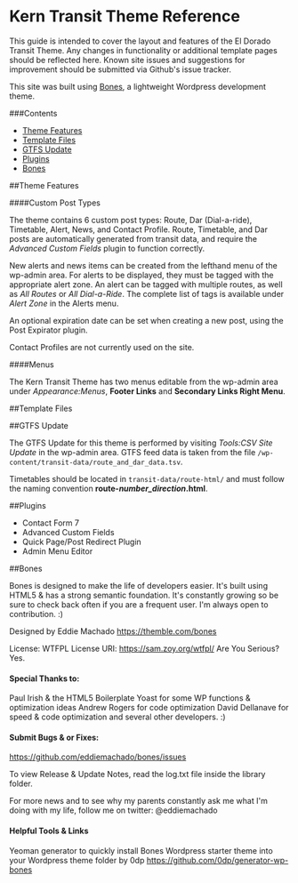 # Kern Transit Theme Reference

This guide is intended to cover the layout and features of the El Dorado Transit Theme. Any changes in functionality or additional template pages should be reflected here. Known site issues and suggestions for improvement should be submitted via Github's issue tracker.

This site was built using [Bones](#bones), a lightweight Wordpress development theme.

###Contents

* [Theme Features](#theme-features)
* [Template Files](#template-files)
* [GTFS Update](#gtfs-update)
* [Plugins](#plugins)
* [Bones](#bones)

##Theme Features

####Custom Post Types

The theme contains 6 custom post types: Route, Dar (Dial-a-ride), Timetable, Alert, News, and Contact Profile. Route, Timetable, and Dar posts are automatically generated from transit data, and require the *Advanced Custom Fields* plugin to function correctly. 

New alerts and news items can be created from the lefthand menu of the wp-admin area. For alerts to be displayed, they must be tagged with the appropriate alert zone. An alert can be tagged with multiple routes, as well as *All Routes* or *All Dial-a-Ride*. The complete list of tags is available under *Alert Zone* in the Alerts menu.

An optional expiration date can be set when creating a new post, using the Post Expirator plugin.

Contact Profiles are not currently used on the site.

####Menus

The Kern Transit Theme has two menus editable from the wp-admin area under *Appearance:Menus*, **Footer Links** and **Secondary Links Right Menu**. 

##Template Files

##GTFS Update

The GTFS Update for this theme is performed by visiting *Tools:CSV Site Update* in the wp-admin area. GTFS feed data is taken from the file `/wp-content/transit-data/route_and_dar_data.tsv`.

Timetables should be located in `transit-data/route-html/` and must follow the naming convention **route-_number\_direction_.html**.

##Plugins

- Contact Form 7
- Advanced Custom Fields
- Quick Page/Post Redirect Plugin
- Admin Menu Editor

##Bones

Bones is designed to make the life of developers easier. It's built
using HTML5 & has a strong semantic foundation.
It's constantly growing so be sure to check back often if you are a
frequent user. I'm always open to contribution. :)

Designed by Eddie Machado
https://themble.com/bones

License: WTFPL
License URI: https://sam.zoy.org/wtfpl/
Are You Serious? Yes.

#### Special Thanks to:
Paul Irish & the HTML5 Boilerplate
Yoast for some WP functions & optimization ideas
Andrew Rogers for code optimization
David Dellanave for speed & code optimization
and several other developers. :)

#### Submit Bugs & or Fixes:
https://github.com/eddiemachado/bones/issues

To view Release & Update Notes, read the log.txt file inside
the library folder.

For more news and to see why my parents constantly ask me what I'm
doing with my life, follow me on twitter: @eddiemachado

#### Helpful Tools & Links

Yeoman generator to quickly install Bones Wordpress starter theme into your Wordpress theme folder
by 0dp
https://github.com/0dp/generator-wp-bones


